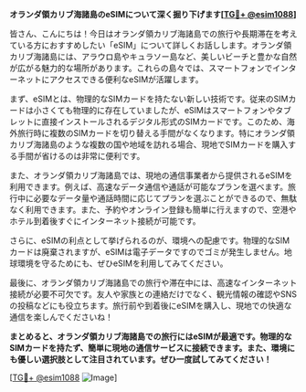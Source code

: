 **オランダ領カリブ海諸島のeSIMについて深く掘り下げます[[TG💪+ @esim1088](https://t.me/s/esim1088)]**

皆さん、こんにちは！今日はオランダ領カリブ海諸島での旅行や長期滞在を考えている方におすすめしたい「eSIM」について詳しくお話しします。オランダ領カリブ海諸島には、アラウロ島やキュラソー島など、美しいビーチと豊かな自然が広がる魅力的な場所があります。これらの島々では、スマートフォンでインターネットにアクセスできる便利なeSIMが活躍します。

まず、eSIMとは、物理的なSIMカードを持たない新しい技術です。従来のSIMカードは小さくても物理的に存在していましたが、eSIMはスマートフォンやタブレットに直接インストールされるデジタル形式のSIMカードです。このため、海外旅行時に複数のSIMカードを切り替える手間がなくなります。特にオランダ領カリブ海諸島のような複数の国や地域を訪れる場合、現地でSIMカードを購入する手間が省けるのは非常に便利です。

また、オランダ領カリブ海諸島では、現地の通信事業者から提供されるeSIMを利用できます。例えば、高速なデータ通信や通話が可能なプランを選べます。旅行中に必要なデータ量や通話時間に応じてプランを選ぶことができるので、無駄なく利用できます。また、予約やオンライン登録も簡単に行えますので、空港やホテル到着後すぐにインターネット接続が可能です。

さらに、eSIMの利点として挙げられるのが、環境への配慮です。物理的なSIMカードは廃棄されますが、eSIMは電子データですのでゴミが発生しません。地球環境を守るためにも、ぜひeSIMを利用してみてください。

最後に、オランダ領カリブ海諸島での旅行や滞在中には、高速なインターネット接続が必要不可欠です。友人や家族との連絡だけでなく、観光情報の確認やSNSの投稿などにも役立ちます。旅行前や到着後にeSIMを購入し、現地での快適な通信を楽しんでくださいね！

**まとめると、オランダ領カリブ海諸島での旅行にはeSIMが最適です。物理的なSIMカードを持たず、簡単に現地の通信サービスに接続できます。また、環境にも優しい選択肢として注目されています。ぜひ一度試してみてください！**

[[TG💪+ @esim1088](https://t.me/s/esim1088) ![Image](https://i.postimg.cc/Y0z9fWf4/image.png)]